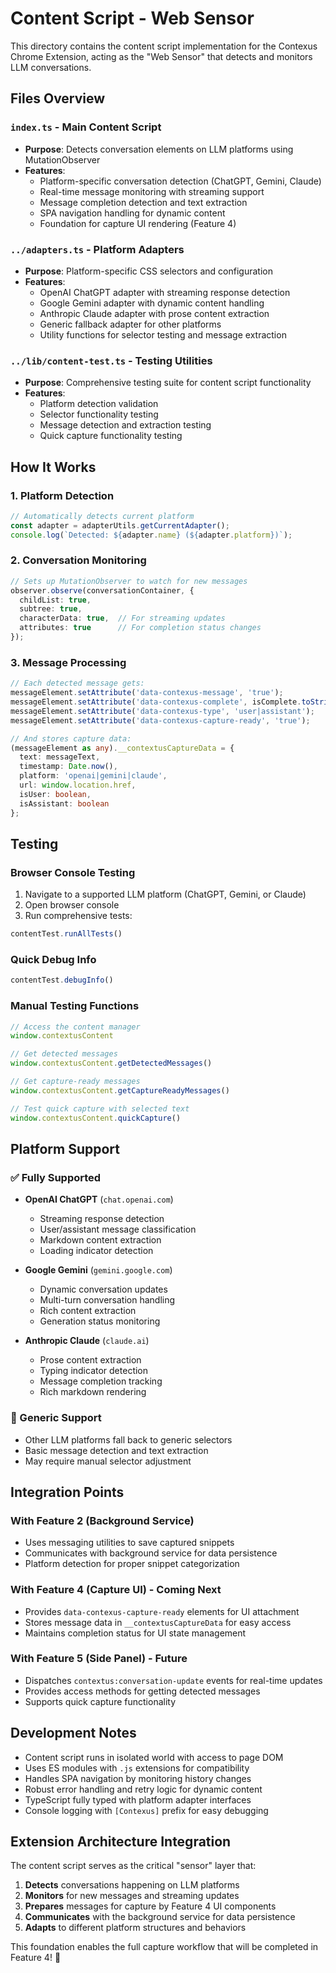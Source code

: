 # Content Script - Web Sensor

This directory contains the content script implementation for the Contexus Chrome Extension, acting as the "Web Sensor" that detects and monitors LLM conversations.

## Files Overview

### `index.ts` - Main Content Script
- **Purpose**: Detects conversation elements on LLM platforms using MutationObserver
- **Features**:
  - Platform-specific conversation detection (ChatGPT, Gemini, Claude)
  - Real-time message monitoring with streaming support
  - Message completion detection and text extraction
  - SPA navigation handling for dynamic content
  - Foundation for capture UI rendering (Feature 4)

### `../adapters.ts` - Platform Adapters
- **Purpose**: Platform-specific CSS selectors and configuration
- **Features**:
  - OpenAI ChatGPT adapter with streaming response detection
  - Google Gemini adapter with dynamic content handling
  - Anthropic Claude adapter with prose content extraction
  - Generic fallback adapter for other platforms
  - Utility functions for selector testing and message extraction

### `../lib/content-test.ts` - Testing Utilities
- **Purpose**: Comprehensive testing suite for content script functionality
- **Features**:
  - Platform detection validation
  - Selector functionality testing
  - Message detection and extraction testing
  - Quick capture functionality testing

## How It Works

### 1. Platform Detection
```typescript
// Automatically detects current platform
const adapter = adapterUtils.getCurrentAdapter();
console.log(`Detected: ${adapter.name} (${adapter.platform})`);
```

### 2. Conversation Monitoring
```typescript
// Sets up MutationObserver to watch for new messages
observer.observe(conversationContainer, {
  childList: true,
  subtree: true,
  characterData: true,  // For streaming updates
  attributes: true      // For completion status changes
});
```

### 3. Message Processing
```typescript
// Each detected message gets:
messageElement.setAttribute('data-contexus-message', 'true');
messageElement.setAttribute('data-contexus-complete', isComplete.toString());
messageElement.setAttribute('data-contexus-type', 'user|assistant');
messageElement.setAttribute('data-contexus-capture-ready', 'true');

// And stores capture data:
(messageElement as any).__contextusCaptureData = {
  text: messageText,
  timestamp: Date.now(),
  platform: 'openai|gemini|claude',
  url: window.location.href,
  isUser: boolean,
  isAssistant: boolean
};
```

## Testing

### Browser Console Testing
1. Navigate to a supported LLM platform (ChatGPT, Gemini, or Claude)
2. Open browser console
3. Run comprehensive tests:
```javascript
contentTest.runAllTests()
```

### Quick Debug Info
```javascript
contentTest.debugInfo()
```

### Manual Testing Functions
```javascript
// Access the content manager
window.contextusContent

// Get detected messages
window.contextusContent.getDetectedMessages()

// Get capture-ready messages
window.contextusContent.getCaptureReadyMessages()

// Test quick capture with selected text
window.contextusContent.quickCapture()
```

## Platform Support

### ✅ Fully Supported
- **OpenAI ChatGPT** (`chat.openai.com`)
  - Streaming response detection
  - User/assistant message classification
  - Markdown content extraction
  - Loading indicator detection

- **Google Gemini** (`gemini.google.com`)
  - Dynamic conversation updates
  - Multi-turn conversation handling
  - Rich content extraction
  - Generation status monitoring

- **Anthropic Claude** (`claude.ai`)
  - Prose content extraction
  - Typing indicator detection
  - Message completion tracking
  - Rich markdown rendering

### 🔧 Generic Support
- Other LLM platforms fall back to generic selectors
- Basic message detection and text extraction
- May require manual selector adjustment

## Integration Points

### With Feature 2 (Background Service)
- Uses messaging utilities to save captured snippets
- Communicates with background service for data persistence
- Platform detection for proper snippet categorization

### With Feature 4 (Capture UI) - Coming Next
- Provides `data-contexus-capture-ready` elements for UI attachment
- Stores message data in `__contextusCaptureData` for easy access
- Maintains completion status for UI state management

### With Feature 5 (Side Panel) - Future
- Dispatches `contextus:conversation-update` events for real-time updates
- Provides access methods for getting detected messages
- Supports quick capture functionality

## Development Notes

- Content script runs in isolated world with access to page DOM
- Uses ES modules with `.js` extensions for compatibility
- Handles SPA navigation by monitoring history changes
- Robust error handling and retry logic for dynamic content
- TypeScript fully typed with platform adapter interfaces
- Console logging with `[Contexus]` prefix for easy debugging

## Extension Architecture Integration

The content script serves as the critical "sensor" layer that:
1. **Detects** conversations happening on LLM platforms
2. **Monitors** for new messages and streaming updates
3. **Prepares** messages for capture by Feature 4 UI components
4. **Communicates** with the background service for data persistence
5. **Adapts** to different platform structures and behaviors

This foundation enables the full capture workflow that will be completed in Feature 4! 🎯
